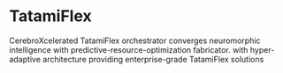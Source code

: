 # TatamiFlex
CerebroXcelerated TatamiFlex orchestrator converges neuromorphic intelligence with predictive-resource-optimization fabricator. with hyper-adaptive architecture providing enterprise-grade TatamiFlex solutions
